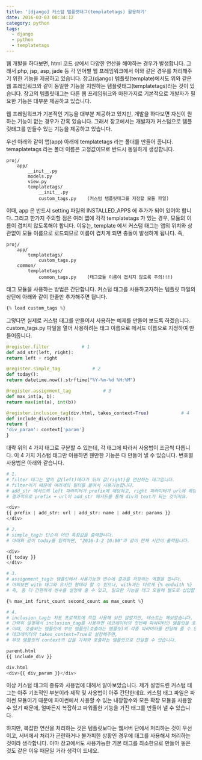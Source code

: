 ```yaml
---
title: '[django] 커스텀 템플릿태그(templatetags) 활용하기'
date: 2016-03-03 00:34:12
category: python
tags:
  - django
  - python
  - templatetags
---
```


웹 개발을 하다보면, html 코드 상에서 다양한 연산을 해야하는 경우가 발생합니다.
그래서 php, jsp, asp, jade 등 각 언어별 웹 프레임워크에서 이와 같은 경우를 처리해주기 위한 기능을 제공하고 있습니다.
장고(django) 템플릿(template)에서도 위와 같은 웹 프레임워크와 같이 동일한 기능을 지원하는 템플릿태그(templatetags)라는 것이 있습니다.
장고의 템플릿태그는 다른 웹 프레임워크와 마찬가지로 기본적으로 개발자가 필요한 기능은 대부분 제공하고 있습니다.

웹 프레임워크가 기본적인 기능을 대부분 제공하고 있지만, 개발을 하다보면 자신이 원하는 기능이 없는 경우가 간혹 있습니다.
그래서 장고에서는 개발자가 커스텀으로 템플릿태그를 만들수 있는 기능을 제공하고 있습니다.

우선 아래와 같이 앱(app) 아래에 templatetags 라는 폴더를 만들어 줍니다.
temaplatetags 라는 폴더 이름은 고정값이므로 반드시 동일하게 생성합니다.

```
proj/
	app/
		__init__.py
		models.py
		view.py
		templatetags/
			__init__.py
			custom_tags.py    (커스텀 템플릿태그를 저장할 모듈 파일)
```

이때, app 은 반드시 setting 파일의 INSTALLED_APPS 에 추가가 되어 있어야 합니다.
그리고 한가지 주의할 점은 여러 앱에 각각 templatetags 가 있는 경우, 모듈의 이름이 겹치지 않도록해야 합니다.
이유는, template 에서 커스텀 태그는 앱의 위치와 상관없이 모듈 이름으로 로드되므로 이름이 겹치게 되면 충돌이 발생하게 됩니다.
즉,

```
proj/
	app/
		templatetags/
			custom_tags.py
	common/
		templatetags/
			common_tags.py    (태그모듈 이름이 겹치지 않도록 주의!!!)
```

태그 모듈을 사용하는 방법은 간단합니다.
커스텀 태그를 사용하고자하는 템플릿 파일의 상단에 아래와 같이 한줄만 추가해주면 됩니다.

```python
{% load custom_tags %}
```

그렇다면 실제로 커스텀 태그를 만들어서 사용하는 예제를 만들어 보도록 하겠습니다.
custom_tags.py 파일을 열어 사용하려는 태그 이름으로 메서드 이름으로 지정하여 만들어줍니다.

```python
@register.filter            # 1
def add_str(left, right):
return left + right

@register.simple_tag            # 2
def today():
return datetime.now().strftime("%Y-%m-%d %H:%M")

@register.assignment_tag            # 3
def max_int(a, b):
return max(int(a), int(b))

@register.inclusion_tag(div.html, takes_context=True)            # 4
def include_div(context):
return {
'div_param': context['param']
}
```

대략 위의 4 가지 태그로 구분할 수 있는데, 각 태그에 따라서 사용법이 조금씩 다릅니다.
이 4 가지 커스텀 태그만 이용하면 웬만한 기능은 다 만들어 낼 수 있습니다.
번호별 사용법은 아래와 같습니다.

```python
# 1.
# filter 태그는 앞의 값(left)에다가 뒤의 값(right)을 연산하는 태그입니다.
# filter이기 때문에 여러개의 필터를 붙여서 사용가능합니다.
# add_str 메서드의 left 파라미터가 prefix에 해당하고, right 파라미터가 url에 해당합니다.
# 결과적으로 prefix + url이 add_str 메서드를 통해 div의 text가 되는 것이지요.

<div>
{{ prefix | add_str: url | add_str: name | add_str: params }}
</div>

# 2.
# simple_tag는 단순히 어떤 특정값을 출력합니다.
# 아래와 같이 today를 입력하면, "2016-3-2 10:00"과 같이 현재 시간이 출력됩니다.

<div>
{{ today }}
</div>

# 3.
# assignment_tag는 템플릿에서 사용가능한 변수에 결과를 저장하는 역할을 합니다.
# 어찌보면 with 태그와 유사한 형태라 할 수 있으나, with과는 다르게 {% endwith %} 처럼 끝을 맺어줄 필요가 없습니다.
# 즉, 좀 더 간편하게 변수를 설정해 줄 수 있고, 필요한 기능을 태그 모듈에 별도로 삽입할 수 있다는 장점이 있습니다.

{% max_int first_count second_count as max_count %}

# 4.
# inclusion_tag는 저도 프로젝트에 직접 사용해 보진 않았지만, 테스트는 해보았습니다.
# 간략히 설명해서 inclusion_tag를 사용하면 데코레이터의 첫번째 파라미터인 템플릿을 호출하여 부모 템플릿에 출력합니다.
# 이때, 호출되는 템플릿에 부모 템플릿(호출하는 템플릿)의 각종 파라미터를 전달해 줄 수 있습니다.
# 데코레이터의 takes_context=True로 설정해주면,
# 부모 템플릿의 context의 값을 가져와 호출하는 템플릿으로 전달할 수 있습니다.

parent.html
{{ include_div }}

div.html
<div>{{ div_param }}</div>
```

이상 커스텀 태그의 종류와 사용법에 대해서 알아보았습니다.
제가 설명드린 커스텀 태그는 아주 기초적인 부분이라 제작 및 사용법이 아주 간단한데요.
커스텀 태그 파일은 파이썬 모듈이기 때문에 파이썬에서 사용할 수 있는 내장함수와 모든 확장 모듈을 사용할 수 있기 때문에,
얼마든지 복잡하고 파워풀한 기능을 가진 태그를 만들어 낼 수 있습니다.

하지만, 복잡한 연산을 처리하는 것은 템플릿보다는 웹서버 단에서 처리하는 것이 우선이고,
서버에서 처리가 곤란하거나 불가피한 상황인 경우에 태그를 사용해서 처리하는 것이라 생각합니다.
아마 장고에서도 사용가능한 기본 태그를 최소한으로 만들어 놓은 것도 같은 이유 때문일 거라 생각이 드네요.
